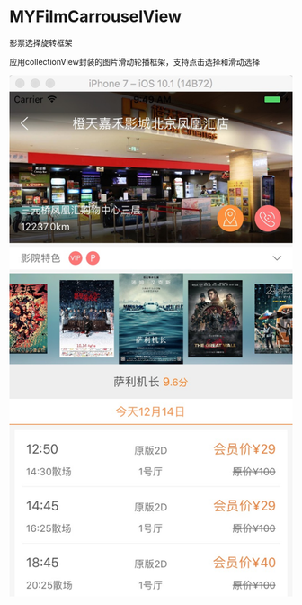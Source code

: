 # MYFilmCarrouselView
影票选择旋转框架

应用collectionView封装的图片滑动轮播框架，支持点击选择和滑动选择

![项目应用展示](https://github.com/Mayan29/MYFilmCarrouselView/blob/master/MYFilmCarrouselViewPic.png) 



